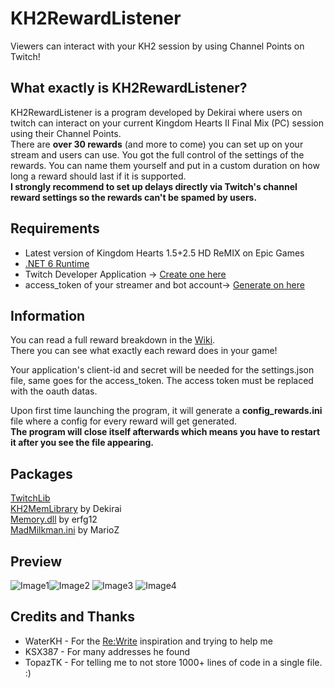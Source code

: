 

# KH2RewardListener

Viewers can interact with your KH2 session by using Channel Points on Twitch!

## What exactly is KH2RewardListener?
KH2RewardListener is a program developed by Dekirai where users on twitch can interact on your current Kingdom Hearts II Final Mix (PC) session using their Channel Points.  
There are **over 30 rewards** (and more to come) you can set up on your stream and users can use. 
You got the full control of the settings of the rewards. You can name them yourself and put in a custom duration on how long a reward should last if it is supported.  
**I strongly recommend to set up delays directly via Twitch's channel reward settings so the rewards can't be spamed by users.**

## Requirements

 - Latest version of Kingdom Hearts 1.5+2.5 HD ReMIX on Epic Games
 - [.NET 6 Runtime](https://dotnet.microsoft.com/en-us/download/dotnet/6.0)
 - Twitch Developer Application -> [Create one here](https://dev.twitch.tv/console/apps/create)
 - access_token of your streamer and bot account-> [Generate on here](https://twitchtokengenerator.com/quick/1rBjCovsN6)

## Information
You can read a full reward breakdown in the [Wiki](https://github.com/Dekirai/KH2RewardListener/wiki/Rewards).    
There you can see what exactly each reward does in your game!  

Your application's client-id and secret will be needed for the settings.json file, same goes for the access_token. The access token must be replaced with the oauth datas.    

Upon first time launching the program, it will generate a **config_rewards.ini** file where a config for every reward will get generated.  
**The program will close itself afterwards which means you have to restart it after you see the file appearing.**

## Packages
[TwitchLib](https://github.com/TwitchLib/TwitchLib)  
[KH2MemLibrary](https://github.com/Dekirai/KHMemLibrary) by Dekirai  
[Memory.dll](https://github.com/erfg12/memory.dll) by erfg12  
[MadMilkman.ini](https://github.com/MarioZ/MadMilkman.Ini) by MarioZ  

## Preview

![Image1](https://i.imgur.com/YwHbhPO.png)![Image2](https://i.imgur.com/gemrJC4.png) ![Image3](https://i.imgur.com/ffUnPgZ.png) ![Image4](https://i.imgur.com/45R5hFP.png)

## Credits and Thanks
 - WaterKH - For the [Re:Write](https://github.com/WaterKH/ReWrite) inspiration and trying to help me
  - KSX387 - For many addresses he found
  - TopazTK - For telling me to not store 1000+ lines of code in a single file. :)
